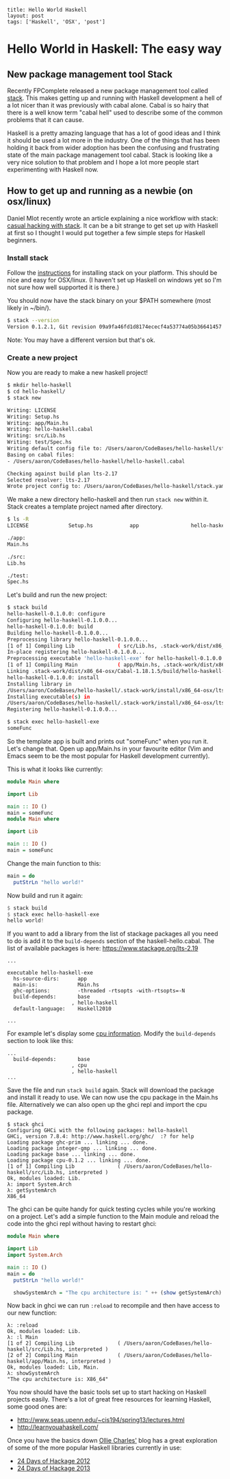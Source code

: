 ```
title: Hello World Haskell
layout: post
tags: ['Haskell', 'OSX', 'post']
```

# Hello World in Haskell: The easy way

## New package management tool Stack
Recently FPComplete released a new package management tool called [stack](https://github.com/commercialhaskell/stack).
This makes getting up and running with Haskell development a hell of a lot nicer than it was previously with cabal alone.
Cabal is so hairy that there is a well know term "cabal hell" used to describe some of the common problems that it can cause.

Haskell is a pretty amazing language that has a lot of good ideas and I think it should be used a lot more in the industry.
One of the things that has been holding it back from wider adoption has been the confusing and frustrating state of the main package management tool cabal.
Stack is looking like a very nice solution to that problem and I hope a lot more people start experimenting with Haskell now.


## How to get up and running as a newbie (on osx/linux)

Daniel Mlot recently wrote an article explaining a nice workflow with stack: [casual hacking with stack](https://duplode.github.io/posts/casual-hacking-with-stack.html).
It can be a bit strange to get set up with Haskell at first so I thought I would put together a few simple steps for Haskell beginners.

### Install stack
Follow the [instructions](https://github.com/commercialhaskell/stack#how-to-install) for installing stack on your platform.  This should be nice and easy for OSX/linux.  (I haven't set up Haskell on windows yet so I'm not sure how well supported it is there.)

You should now have the stack binary on your $PATH somewhere (most likely in ~/bin/).
```bash
$ stack --version
Version 0.1.2.1, Git revision 09a9fa46fd1d8174ececf4a53774a05b36641457
```
Note: You may have a different version but that's ok.

### Create a new project
Now you are ready to make a new haskell project!
```bash
$ mkdir hello-haskell
$ cd hello-haskell/
$ stack new

Writing: LICENSE
Writing: Setup.hs
Writing: app/Main.hs
Writing: hello-haskell.cabal
Writing: src/Lib.hs
Writing: test/Spec.hs
Writing default config file to: /Users/aaron/CodeBases/hello-haskell/stack.yaml
Basing on cabal files:
- /Users/aaron/CodeBases/hello-haskell/hello-haskell.cabal

Checking against build plan lts-2.17
Selected resolver: lts-2.17
Wrote project config to: /Users/aaron/CodeBases/hello-haskell/stack.yaml

```

We make a new directory hello-haskell and then run `stack new` within it.  Stack creates a template project named after directory.
```bash
$ ls -R
LICENSE             Setup.hs            app                 hello-haskell.cabal src                 stack.yaml          test

./app:
Main.hs

./src:
Lib.hs

./test:
Spec.hs

```

Let's build and run the new project:
```bash
$ stack build
hello-haskell-0.1.0.0: configure
Configuring hello-haskell-0.1.0.0...
hello-haskell-0.1.0.0: build
Building hello-haskell-0.1.0.0...
Preprocessing library hello-haskell-0.1.0.0...
[1 of 1] Compiling Lib              ( src/Lib.hs, .stack-work/dist/x86_64-osx/Cabal-1.18.1.5/build/Lib.o )
In-place registering hello-haskell-0.1.0.0...
Preprocessing executable 'hello-haskell-exe' for hello-haskell-0.1.0.0...
[1 of 1] Compiling Main             ( app/Main.hs, .stack-work/dist/x86_64-osx/Cabal-1.18.1.5/build/hello-haskell-exe/hello-haskell-exe-tmp/Main.o )
Linking .stack-work/dist/x86_64-osx/Cabal-1.18.1.5/build/hello-haskell-exe/hello-haskell-exe ...
hello-haskell-0.1.0.0: install
Installing library in
/Users/aaron/CodeBases/hello-haskell/.stack-work/install/x86_64-osx/lts-2.17/7.8.4/lib/x86_64-osx-ghc-7.8.4/hello-haskell-0.1.0.0
Installing executable(s) in
/Users/aaron/CodeBases/hello-haskell/.stack-work/install/x86_64-osx/lts-2.17/7.8.4/bin
Registering hello-haskell-0.1.0.0...

$ stack exec hello-haskell-exe
someFunc
```

So the template app is built and prints out "someFunc" when you run it.  Let's change that.
Open up app/Main.hs in your favourite editor (Vim and Emacs seem to be the most popular for Haskell development currently).

This is what it looks like currently:
```haskell
module Main where

import Lib

main :: IO ()
main = someFunc
module Main where

import Lib

main :: IO ()
main = someFunc

```

Change the main function to this:
```haskell
main = do
  putStrLn "hello world!"

```

Now build and run it again:
```haskell
$ stack build
$ stack exec hello-haskell-exe
hello world!
```

If you want to add a library from the list of stackage packages all you need to do is add it to the `build-depends` section of the haskell-hello.cabal.
The list of available packages is here: https://www.stackage.org/lts-2.19
```
...

executable hello-haskell-exe
  hs-source-dirs:      app
  main-is:             Main.hs
  ghc-options:         -threaded -rtsopts -with-rtsopts=-N
  build-depends:       base
                     , hello-haskell
  default-language:    Haskell2010

...
```

For example let's display some [cpu information](https://www.stackage.org/lts-2.19/package/cpu-0.1.2).  Modify the `build-depends` section to look like this:
```
...
  build-depends:       base
                     , cpu
                     , hello-haskell
...
```

Save the file and run `stack build` again. Stack will download the package and install it ready to use.
We can now use the cpu package in the Main.hs file.  Alternatively we can also open up the ghci repl and import the cpu package.
```
$ stack ghci
Configuring GHCi with the following packages: hello-haskell
GHCi, version 7.8.4: http://www.haskell.org/ghc/  :? for help
Loading package ghc-prim ... linking ... done.
Loading package integer-gmp ... linking ... done.
Loading package base ... linking ... done.
Loading package cpu-0.1.2 ... linking ... done.
[1 of 1] Compiling Lib              ( /Users/aaron/CodeBases/hello-haskell/src/Lib.hs, interpreted )
Ok, modules loaded: Lib.
λ: import System.Arch
λ: getSystemArch
X86_64
```

The ghci can be quite handy for quick testing cycles while you're working on a project.
Let's add a simple function to the Main module and reload the code into the ghci repl without having to restart ghci:
```haskell
module Main where

import Lib
import System.Arch

main :: IO ()
main = do
  putStrLn "hello world!"

  showSystemArch = "The cpu architecture is: " ++ (show getSystemArch)

```

Now back in ghci we can run `:reload` to recompile and then have access to our new function:
```
λ: :reload
Ok, modules loaded: Lib.
λ: :l Main
[1 of 2] Compiling Lib              ( /Users/aaron/CodeBases/hello-haskell/src/Lib.hs, interpreted )
[2 of 2] Compiling Main             ( /Users/aaron/CodeBases/hello-haskell/app/Main.hs, interpreted )
Ok, modules loaded: Lib, Main.
λ: showSystemArch
"The cpu architecture is: X86_64"
```

You now should have the basic tools set up to start hacking on Haskell projects easily.  There's a lot of great free resources for learning Haskell, some good ones are:

- http://www.seas.upenn.edu/~cis194/spring13/lectures.html
- http://learnyouahaskell.com/

Once you have the basics down [Ollie Charles'](https://ocharles.org.uk/blog/) blog has a great exploration of some of the more popular Haskell libraries currently in use:

- [24 Days of Hackage 2012](https://ocharles.org.uk/blog/pages/2012-12-01-24-days-of-hackage.html)
- [24 Days of Hackage 2013](https://ocharles.org.uk/blog/pages/2013-12-01-24-days-of-hackage.html)
